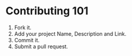 # Contributing 101

1. Fork it.
2. Add your project Name, Description and Link.
3. Commit it.
4. Submit a pull request.
